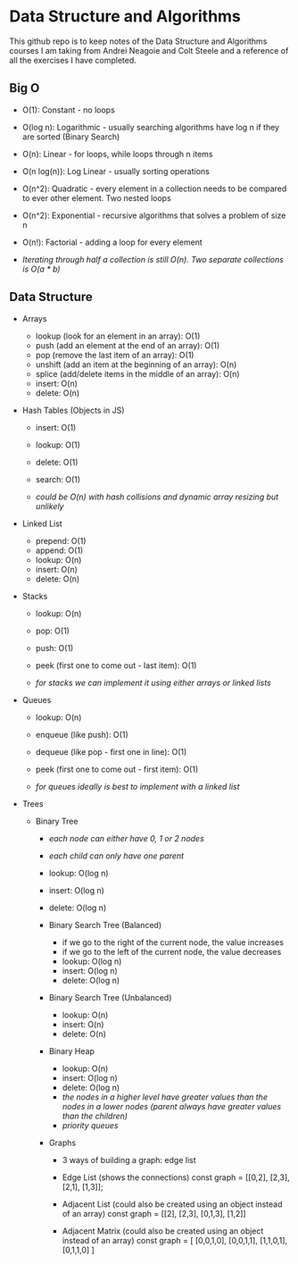 # Data Structure and Algorithms

This github repo is to keep notes of the Data Structure and Algorithms courses I am taking from Andrei Neagoie and Colt Steele and a reference of all the exercises I have completed.

## Big O

- O(1): Constant - no loops
- O(log n): Logarithmic - usually searching algorithms have log n if they are sorted (Binary Search)
- O(n): Linear - for loops, while loops through n items
- O(n log(n)): Log Linear - usually sorting operations
- O(n^2): Quadratic - every element in a collection needs to be compared to ever other element. Two nested loops
- O(n^2): Exponential - recursive algorithms that solves a problem of size n
- O(n!): Factorial - adding a loop for every element

- _Iterating through half a collection is still O(n). Two separate collections is O(a \* b)_

## Data Structure

- Arrays

  - lookup (look for an element in an array): O(1)
  - push (add an element at the end of an array): O(1)
  - pop (remove the last item of an array): O(1)
  - unshift (add an item at the beginning of an array): O(n)
  - splice (add/delete items in the middle of an array): O(n)
  - insert: O(n)
  - delete: O(n)

- Hash Tables (Objects in JS)

  - insert: O(1)
  - lookup: O(1)
  - delete: O(1)
  - search: O(1)

  - _could be O(n) with hash collisions and dynamic array resizing but unlikely_

- Linked List

  - prepend: O(1)
  - append: O(1)
  - lookup: O(n)
  - insert: O(n)
  - delete: O(n)

- Stacks

  - lookup: O(n)
  - pop: O(1)
  - push: O(1)
  - peek (first one to come out - last item): O(1)

  - _for stacks we can implement it using either arrays or linked lists_

- Queues

  - lookup: O(n)
  - enqueue (like push): O(1)
  - dequeue (like pop - first one in line): O(1)
  - peek (first one to come out - first item): O(1)

  - _for queues ideally is best to implement with a linked list_

- Trees

  - Binary Tree

    - _each node can either have 0, 1 or 2 nodes_
    - _each child can only have one parent_
    - lookup: O(log n)
    - insert: O(log n)
    - delete: O(log n)

    - Binary Search Tree (Balanced)

      - if we go to the right of the current node, the value increases
      - if we go to the left of the current node, the value decreases
      - lookup: O(log n)
      - insert: O(log n)
      - delete: O(log n)

    - Binary Search Tree (Unbalanced)

      - lookup: O(n)
      - insert: O(n)
      - delete: O(n)

    - Binary Heap

      - lookup: O(n)
      - insert: O(log n)
      - delete: O(log n)
      - _the nodes in a higher level have greater values than the nodes in a lower nodes (parent always have greater values than the children)_
      - _priority queues_

    - Graphs

      - 3 ways of building a graph: edge list

      - Edge List (shows the connections)
        const graph = [[0,2], [2,3], [2,1], [1,3]];

      - Adjacent List (could also be created using an object instead of an array)
        const graph = [[2], [2,3], [0,1,3], [1,2]]

      - Adjacent Matrix (could also be created using an object instead of an array)
        const graph = [
        [0,0,1,0],
        [0,0,1,1],
        [1,1,0,1],
        [0,1,1,0]
        ]
